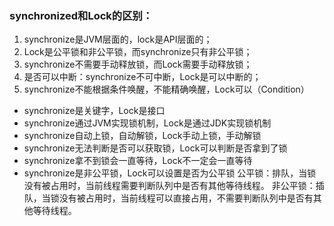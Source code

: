 ### synchronized和Lock的区别：
1. synchronize是JVM层面的，lock是API层面的；
2. Lock是公平锁和非公平锁，而synchronize只有非公平锁；
3. synchronize不需要手动释放锁，而Lock需要手动释放锁；
4. 是否可以中断：synchronize不可中断，Lock是可以中断的；
5. synchronize不能根据条件唤醒，不能精确唤醒，Lock可以（Condition）


- synchronize是关键字，Lock是接口
- synchronize通过JVM实现锁机制，Lock是通过JDK实现锁机制
- synchronize自动上锁，自动解锁，Lock手动上锁，手动解锁
- synchronize无法判断是否可以获取锁，Lock可以判断是否拿到了锁
- synchronize拿不到锁会一直等待，Lock不一定会一直等待
- synchronize是非公平锁，Lock可以设置是否为公平锁
公平锁：排队，当锁没有被占用时，当前线程需要判断队列中是否有其他等待线程。
非公平锁：插队，当锁没有被占用时，当前线程可以直接占用，不需要判断队列中是否有其他等待线程。